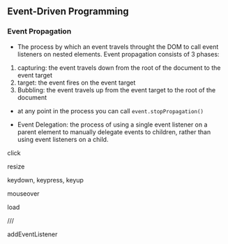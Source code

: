 ## Event-Driven Programming

### Event Propagation

- The process by which an event travels throught the DOM to call event listeners on nested elements. Event propagation consists of 3 phases:

1. capturing: the event travels down from the root of the document to the event target
2. target: the event fires on the event target
3. Bubbling: the event travels up from the event target to the root of the document

- at any point in the process you can call `event.stopPropagation()`

- Event Delegation: the process of using a single event listener on a parent element to manually delegate events to children, rather than using event listeners on a child.

click

resize

keydown, keypress, keyup

mouseover

load

///

addEventListener
